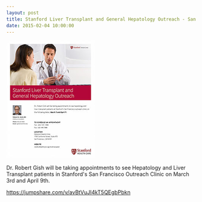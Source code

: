 ```yaml
---
layout: post
title: Stanford Liver Transplant and General Hepatology Outreach - San Francisco
date: 2015-02-04 10:00:00
---
```


![](/assets/images/stanford-liver-transplant-and-general-hepatology-outreach-san-francisco.jpg)

Dr. Robert Gish will be taking appointments to see Hepatology and Liver Transplant patients in Stanford's San Francisco Outreach Clinic on March 3rd and April 9th.

<https://jumpshare.com/v/avBtVuJl4kT5QEgbPbkn>